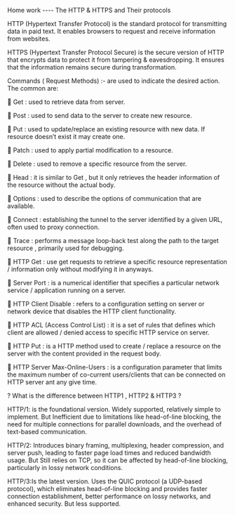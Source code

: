 Home work ---- The HTTP & HTTPS and Their protocols 

HTTP (Hypertext Transfer Protocol) is the standard protocol for transmitting data in paid text. It enables  browsers to request and receive information from websites.

HTTPS (Hypertext Transfer Protocol Secure) is the secure version of HTTP that encrypts data to protect it from tampering & eavesdropping. It ensures that the information remains secure during transformation.

 Commands ( Request Methods) :- are used to indicate the desired action. The common are:
 
	Get : used to retrieve data from server. 


	Post : used to send data to the server to create new resource.

	Put : used to update/replace an existing resource with new data. If resource doesn’t exist it may create one.

	Patch : used to apply partial modification to a resource.

	Delete : used to remove a specific resource from the server.

	Head : it is similar to Get , but it only retrieves the header information of the resource without the actual body.

	Options : used to describe the options of communication that are available.

	Connect : establishing the tunnel to the server identified by a given URL, often used to proxy connection.

	Trace : performs a message loop-back test along the path to the target resource , primarily used for debugging.

	HTTP Get : use get requests to retrieve a specific resource representation  / information only without modifying it in anyways.

	Server Port : is a numerical identifier that specifies a particular network service / application running on a server.

	HTTP Client Disable : refers to a configuration setting on server or network device that disables the HTTP client functionality.

	HTTP ACL (Access Control List) : it is a set of rules that defines which client are allowed / denied access to specific HTTP service on server.

	HTTP Put : is a HTTP method used to create / replace a resource on the server with the content provided in the request body.

	HTTP Server Max-Online-Users : is a configuration parameter that limits the maximum number of co-current users/clients that can be connected on HTTP server ant any give time.

?  What is the difference between HTTP1 , HTTP2 & HTTP3 ?

 HTTP/1: is the foundational version. Widely supported, relatively simple to implement. But Inefficient due to limitations like head-of-line blocking, the need for multiple connections for parallel downloads, and the overhead of text-based communication.
 
 HTTP/2: Introduces binary framing, multiplexing, header compression, and server push, leading to faster page load times and reduced bandwidth usage. But Still relies on TCP, so it can be affected by head-of-line blocking, particularly in lossy network conditions.
 
HTTP/3:Is the latest version. Uses the QUIC protocol (a UDP-based protocol), which eliminates head-of-line blocking and provides faster connection establishment, better performance on lossy networks, and enhanced security. But less supported.
 
